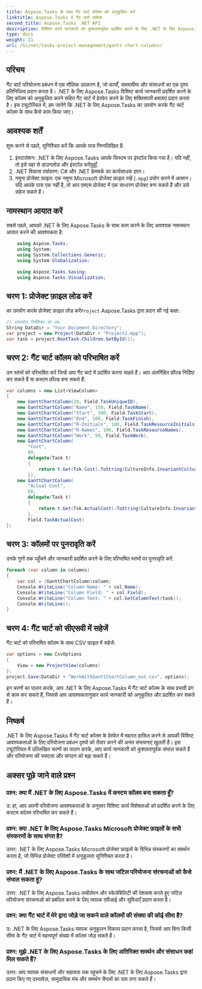 ```yaml
---
title: Aspose.Tasks के साथ गैंट चार्ट कॉलम को अनुकूलित करें
linktitle: Aspose.Tasks में गैंट चार्ट कॉलम
second_title: Aspose.Tasks .NET API
description: विशिष्ट कार्य जानकारी को कुशलतापूर्वक प्रदर्शित करने के लिए .NET के लिए Aspose.Tasks में गैंट चार्ट कॉलम को अनुकूलित करना सीखें।
type: docs
weight: 21
url: /hi/net/tasks-project-management/gantt-chart-columns/
---
```

## परिचय
गैंट चार्ट परियोजना प्रबंधन में एक मौलिक उपकरण है, जो कार्यों, समयसीमा और संसाधनों का एक दृश्य प्रतिनिधित्व प्रदान करता है। .NET के लिए Aspose.Tasks विशिष्ट कार्य जानकारी प्रदर्शित करने के लिए कॉलम को अनुकूलित करने सहित गैंट चार्ट में हेरफेर करने के लिए शक्तिशाली क्षमताएं प्रदान करता है। इस ट्यूटोरियल में, हम जानेंगे कि .NET के लिए Aspose.Tasks का उपयोग करके गैंट चार्ट कॉलम के साथ कैसे काम किया जाए।
## आवश्यक शर्तें
शुरू करने से पहले, सुनिश्चित करें कि आपके पास निम्नलिखित हैं:
1.  इंस्टालेशन: .NET के लिए Aspose.Tasks आपके सिस्टम पर इंस्टॉल किया गया है। यदि नहीं, तो इसे यहां से डाउनलोड और इंस्टॉल करें[यहाँ](https://releases.aspose.com/tasks/net/).
2. .NET विकास पर्यावरण: C# और .NET फ्रेमवर्क का कार्यसाधक ज्ञान।
3. नमूना प्रोजेक्ट फ़ाइल: एक नमूना Microsoft प्रोजेक्ट फ़ाइल रखें (`.mpp`) प्रयोग करने में आसान। यदि आपके पास एक नहीं है, तो आप एमएस प्रोजेक्ट में एक साधारण प्रोजेक्ट बना सकते हैं और उसे सहेज सकते हैं।

## नामस्थान आयात करें
सबसे पहले, आपको .NET के लिए Aspose.Tasks के साथ काम करने के लिए आवश्यक नामस्थान आयात करने की आवश्यकता है:
```csharp
    using Aspose.Tasks;
    using System;
    using System.Collections.Generic;
    using System.Globalization;
    
    using Aspose.Tasks.Saving;
    using Aspose.Tasks.Visualization;
```
## चरण 1: प्रोजेक्ट फ़ाइल लोड करें
 का उपयोग करके प्रोजेक्ट फ़ाइल लोड करें`Project` Aspose.Tasks द्वारा प्रदान की गई कक्षा:
```csharp
// दस्तावेज़ निर्देशिका का पथ.
String DataDir = "Your Document Directory";
var project = new Project(DataDir + "Project2.mpp");
var task = project.RootTask.Children.GetById(1);
```
## चरण 2: गैंट चार्ट कॉलम को परिभाषित करें
उन स्तंभों को परिभाषित करें जिन्हें आप गैंट चार्ट में प्रदर्शित करना चाहते हैं। आप अंतर्निहित फ़ील्ड निर्दिष्ट कर सकते हैं या कस्टम फ़ील्ड बना सकते हैं:
```csharp
var columns = new List<ViewColumn>
{
    new GanttChartColumn(20, Field.TaskUniqueID),
    new GanttChartColumn("Name", 150, Field.TaskName),
    new GanttChartColumn("Start", 100, Field.TaskStart),
    new GanttChartColumn("End", 100, Field.TaskFinish),
    new GanttChartColumn("R-Initials", 100, Field.TaskResourceInitials),
    new GanttChartColumn("R-Names", 100, Field.TaskResourceNames),
    new GanttChartColumn("Work", 50, Field.TaskWork),
    new GanttChartColumn(
        "Cost", 
        80,
        delegate(Task t)
        {
            return t.Get(Tsk.Cost).ToString(CultureInfo.InvariantCulture);
        }),
    new GanttChartColumn(
        "Actual Cost", 
        80,
        delegate(Task t)
        {
            return t.Get(Tsk.ActualCost).ToString(CultureInfo.InvariantCulture);
        },
        Field.TaskActualCost)
};
```
## चरण 3: कॉलमों पर पुनरावृति करें
उनके गुणों तक पहुँचने और जानकारी प्रदर्शित करने के लिए परिभाषित स्तंभों पर पुनरावृति करें:
```csharp
foreach (var column in columns)
{
    var col = (GanttChartColumn)column;
    Console.WriteLine("Column Name: " + col.Name);
    Console.WriteLine("Column Field: " + col.Field);
    Console.WriteLine("Column Text: " + col.GetColumnText(task));
    Console.WriteLine();
}
```
## चरण 4: गैंट चार्ट को सीएसवी में सहेजें
गैंट चार्ट को परिभाषित कॉलम के साथ CSV फ़ाइल में सहेजें:
```csharp
var options = new CsvOptions
{
    View = new ProjectView(columns)
};
project.Save(DataDir + "WorkWithGanttChartColumn_out.csv", options);
```
इन चरणों का पालन करके, आप .NET के लिए Aspose.Tasks में गैंट चार्ट कॉलम के साथ प्रभावी ढंग से काम कर सकते हैं, जिससे आप आवश्यकतानुसार कार्य जानकारी को अनुकूलित और प्रदर्शित कर सकते हैं।

## निष्कर्ष
.NET के लिए Aspose.Tasks में गैंट चार्ट कॉलम के हेरफेर में महारत हासिल करने से आपकी विशिष्ट आवश्यकताओं के लिए परियोजना प्रबंधन दृश्यों को तैयार करने की अनंत संभावनाएं खुलती हैं। इस ट्यूटोरियल में उल्लिखित चरणों का पालन करके, आप कार्य जानकारी को कुशलतापूर्वक संभाल सकते हैं और परियोजना की स्पष्टता और संगठन को बढ़ा सकते हैं।
## अक्सर पूछे जाने वाले प्रश्न
### प्रश्न: क्या मैं .NET के लिए Aspose.Tasks में कस्टम कॉलम बना सकता हूँ?
उ: हां, आप अपनी परियोजना आवश्यकताओं के अनुसार विशिष्ट कार्य विशेषताओं को प्रदर्शित करने के लिए कस्टम कॉलम परिभाषित कर सकते हैं।
### प्रश्न: क्या .NET के लिए Aspose.Tasks Microsoft प्रोजेक्ट फ़ाइलों के सभी संस्करणों के साथ संगत है?
उत्तर: .NET के लिए Aspose.Tasks Microsoft प्रोजेक्ट फ़ाइलों के विभिन्न संस्करणों का समर्थन करता है, जो विभिन्न प्रोजेक्ट परिवेशों में अनुकूलता सुनिश्चित करता है।
### प्रश्न: मैं .NET के लिए Aspose.Tasks के साथ जटिल परियोजना संरचनाओं को कैसे संभाल सकता हूं?
उत्तर: .NET के लिए Aspose.Tasks लचीलेपन और स्केलेबिलिटी की पेशकश करते हुए जटिल परियोजना संरचनाओं को प्रबंधित करने के लिए व्यापक एपीआई और सुविधाएँ प्रदान करता है।
### प्रश्न: क्या गैंट चार्ट में मेरे द्वारा जोड़े जा सकने वाले कॉलमों की संख्या की कोई सीमा है?
उ: .NET के लिए Aspose.Tasks व्यापक अनुकूलन विकल्प प्रदान करता है, जिससे आप बिना किसी सीमा के गैंट चार्ट में महत्वपूर्ण संख्या में कॉलम जोड़ सकते हैं।
### प्रश्न: मुझे .NET के लिए Aspose.Tasks के लिए अतिरिक्त समर्थन और संसाधन कहां मिल सकते हैं?
उत्तर: आप व्यापक संसाधनों और सहायता तक पहुंचने के लिए .NET के लिए Aspose.Tasks द्वारा प्रदान किए गए दस्तावेज़, सामुदायिक मंच और समर्थन चैनलों का पता लगा सकते हैं।